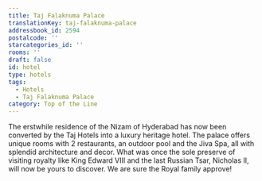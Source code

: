 ```yaml
---
title: Taj Falaknuma Palace
translationKey: taj-falaknuma-palace
addressbook_id: 2594
postalcode: ''
starcategories_id: ''
rooms: ''
draft: false
id: hotel
type: hotels
tags:
  - Hotels
  - Taj Falaknuma Palace
category: Top of the Line
---
```

The erstwhile residence of the Nizam of Hyderabad has now been converted by the Taj Hotels into a luxury heritage hotel. The palace offers unique rooms with 2 restaurants, an outdoor pool and the Jiva Spa, all with splendid architecture and decor. What was once the sole preserve of visiting royalty like King Edward VIII and the last Russian Tsar, Nicholas II, will now be yours to discover. We are sure the Royal family approve!